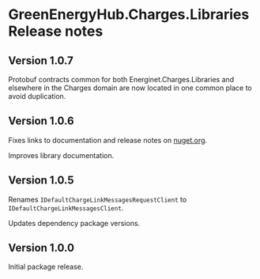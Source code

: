 # GreenEnergyHub.Charges.Libraries Release notes

## Version 1.0.7

Protobuf contracts common for both Energinet.Charges.Libraries and elsewhere in the Charges domain are now located in one common place to avoid duplication.

## Version 1.0.6

Fixes links to documentation and release notes on [nuget.org](https://www.nuget.org/packages/Energinet.DataHub.Charges.Clients/).

Improves library documentation.

## Version 1.0.5

Renames `IDefaultChargeLinkMessagesRequestClient` to `IDefaultChargeLinkMessagesClient`.

Updates dependency package versions.

## Version 1.0.0

Initial package release.
